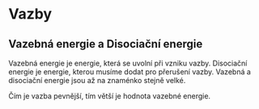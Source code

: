 # Vazby
## Vazebná energie a Disociační energie
Vazebná energie je energie, která se uvolní při vzniku vazby.
Disociační energie je energie, kterou musíme dodat pro přerušení vazby.
Vazebná a disociační energie jsou až na znaménko stejně velké.

Čím je vazba pevnější, tím větší je hodnota vazebné energie.